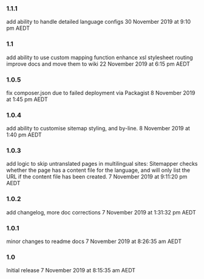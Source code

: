 ### 1.1.1
add ability to handle detailed language configs
30 November 2019 at 9:10 pm AEDT

### 1.1
add ability to use custom mapping function
enhance xsl stylesheet routing
improve docs and move them to wiki
22 November 2019 at 6:15 pm AEDT

### 1.0.5
fix composer.json due to failed deployment via Packagist
8 November 2019 at 1:45 pm AEDT

### 1.0.4
add ability to customise sitemap styling, and by-line.
8 November 2019 at 1:40 pm AEDT

### 1.0.3
add logic to skip untranslated pages in multilingual sites:
Sitemapper checks whether the page has a content file for the language,
and will only list the URL if the content file has been created.
7 November 2019 at 9:11:20 pm AEDT

### 1.0.2
add changelog, more doc corrections
7 November 2019 at 1:31:32 pm AEDT

### 1.0.1
minor changes to readme docs
7 November 2019 at 8:26:35 am AEDT

### 1.0
Initial release
7 November 2019 at 8:15:35 am AEDT

